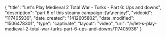 {
    "title": "Let's Play Medieval 2 Total War - Turks - Part 6: Ups and downs",
    "description": "part 6 of this steamy campaign :)\n\nenjoy!",
    "videoid": "117405936",
    "date_created": "1412605802",
    "date_modified": "1506478301",
    "type": "captivate",
    "layout": "video",
    "url": "\/v\/let-s-play-medieval-2-total-war-turks-part-6-ups-and-downs\/117405936"
}